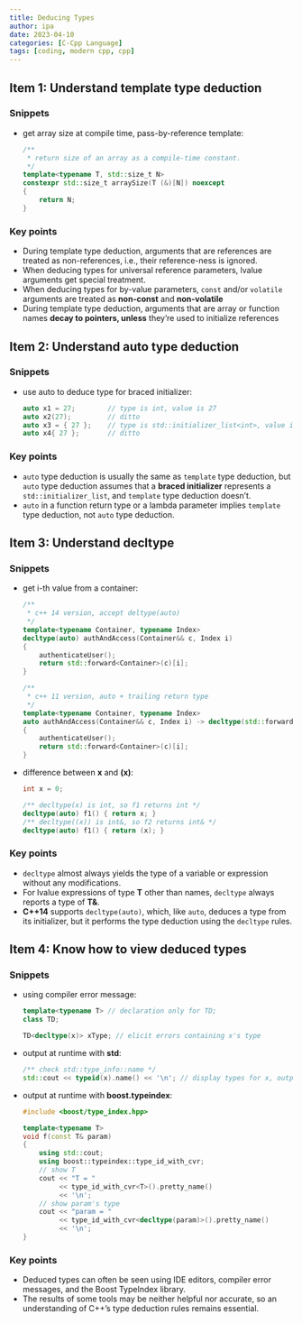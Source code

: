 ```yaml
---
title: Deducing Types
author: ipa
date: 2023-04-10
categories: [C-Cpp Language]
tags: [coding, modern cpp, cpp]
---
```


## Item 1: Understand template type deduction

### Snippets

- get array size at compile time, pass-by-reference template:

  ```c++
  /** 
   * return size of an array as a compile-time constant.
   */
  template<typename T, std::size_t N>
  constexpr std::size_t arraySize(T (&)[N]) noexcept
  {
      return N;
  }
  ```

### Key points

- During template type deduction, arguments that are references are treated as non-references, i.e., their reference-ness is ignored.
- When deducing types for universal reference parameters, lvalue arguments get special treatment.
- When deducing types for by-value parameters, `const` and/or `volatile` arguments are treated as **non-const** and **non-volatile**
- During template type deduction, arguments that are array or function names **decay to pointers, unless** they’re used to initialize references

## Item 2: Understand auto type deduction

### Snippets

- use auto to deduce type for braced initializer:

  ```c++
  auto x1 = 27;        // type is int, value is 27
  auto x2(27);         // ditto
  auto x3 = { 27 };    // type is std::initializer_list<int>, value is { 27 }
  auto x4{ 27 };       // ditto
  ```

### Key points

- `auto` type deduction is usually the same as `template` type deduction, but `auto` type deduction assumes that a **braced initializer** represents a `std::initializer_list`, and `template` type deduction doesn’t.
- `auto` in a function return type or a lambda parameter implies `template` type deduction, not `auto` type deduction.

## Item 3: Understand decltype

### Snippets

- get i-th value from a container:

  ```c++
  /**
   * c++ 14 version, accept deltype(auto)
   */ 
  template<typename Container, typename Index>
  decltype(auto) authAndAccess(Container&& c, Index i)
  {
      authenticateUser();
      return std::forward<Container>(c)[i];
  }
  ```

  ```c++
  /**
   * c++ 11 version, auto + trailing return type
   */ 
  template<typename Container, typename Index>
  auto authAndAccess(Container&& c, Index i) -> decltype(std::forward<Container>(c)[i])
  {
      authenticateUser();
      return std::forward<Container>(c)[i];
  }
  ```

- difference between **x** and **(x)**:

  ```c++
  int x = 0;
  
  /** decltype(x) is int, so f1 returns int */
  decltype(auto) f1() { return x; }
  /** decltype((x)) is int&, so f2 returns int& */
  decltype(auto) f1() { return (x); }
  ```

### Key points

- `decltype` almost always yields the type of a variable or expression without any modifications.
- For lvalue expressions of type **T** other than names, `decltype` always reports a type of **T&**.
- **C++14** supports `decltype(auto)`, which, like `auto`, deduces a type from its initializer, but it performs the type deduction using the `decltype` rules.

## Item 4: Know how to view deduced types

### Snippets

- using compiler error message:

  ```c++
  template<typename T> // declaration only for TD;
  class TD;
  
  TD<decltype(x)> xType; // elicit errors containing x's type
  ```

- output at runtime with **std**:

  ```c++
  /** check std::type_info::name */ 
  std::cout << typeid(x).name() << '\n'; // display types for x, output varies from compiler to compiler
  ```

- output at runtime with **boost.typeindex**:

  ```c++
  #include <boost/type_index.hpp>
  
  template<typename T>
  void f(const T& param)
  {
      using std::cout;
      using boost::typeindex::type_id_with_cvr;
      // show T
      cout << "T = "
           << type_id_with_cvr<T>().pretty_name()
           << '\n';
      // show param's type
      cout << "param = "
           << type_id_with_cvr<decltype(param)>().pretty_name()
           << '\n';
  }
  ```


### Key points

- Deduced types can often be seen using IDE editors, compiler error messages, and the Boost TypeIndex library.
- The results of some tools may be neither helpful nor accurate, so an understanding of C++’s type deduction rules remains essential.
